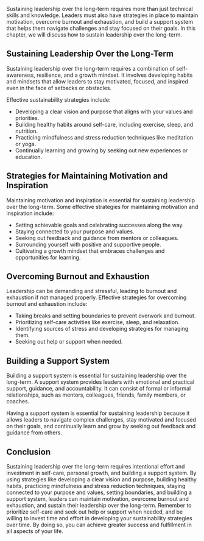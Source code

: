 
Sustaining leadership over the long-term requires more than just technical skills and knowledge. Leaders must also have strategies in place to maintain motivation, overcome burnout and exhaustion, and build a support system that helps them navigate challenges and stay focused on their goals. In this chapter, we will discuss how to sustain leadership over the long-term.

Sustaining Leadership Over the Long-Term
----------------------------------------

Sustaining leadership over the long-term requires a combination of self-awareness, resilience, and a growth mindset. It involves developing habits and mindsets that allow leaders to stay motivated, focused, and inspired even in the face of setbacks or obstacles.

Effective sustainability strategies include:

* Developing a clear vision and purpose that aligns with your values and priorities.
* Building healthy habits around self-care, including exercise, sleep, and nutrition.
* Practicing mindfulness and stress reduction techniques like meditation or yoga.
* Continually learning and growing by seeking out new experiences or education.

Strategies for Maintaining Motivation and Inspiration
-----------------------------------------------------

Maintaining motivation and inspiration is essential for sustaining leadership over the long-term. Some effective strategies for maintaining motivation and inspiration include:

* Setting achievable goals and celebrating successes along the way.
* Staying connected to your purpose and values.
* Seeking out feedback and guidance from mentors or colleagues.
* Surrounding yourself with positive and supportive people.
* Cultivating a growth mindset that embraces challenges and opportunities for learning.

Overcoming Burnout and Exhaustion
---------------------------------

Leadership can be demanding and stressful, leading to burnout and exhaustion if not managed properly. Effective strategies for overcoming burnout and exhaustion include:

* Taking breaks and setting boundaries to prevent overwork and burnout.
* Prioritizing self-care activities like exercise, sleep, and relaxation.
* Identifying sources of stress and developing strategies for managing them.
* Seeking out help or support when needed.

Building a Support System
-------------------------

Building a support system is essential for sustaining leadership over the long-term. A support system provides leaders with emotional and practical support, guidance, and accountability. It can consist of formal or informal relationships, such as mentors, colleagues, friends, family members, or coaches.

Having a support system is essential for sustaining leadership because it allows leaders to navigate complex challenges, stay motivated and focused on their goals, and continually learn and grow by seeking out feedback and guidance from others.

Conclusion
----------

Sustaining leadership over the long-term requires intentional effort and investment in self-care, personal growth, and building a support system. By using strategies like developing a clear vision and purpose, building healthy habits, practicing mindfulness and stress reduction techniques, staying connected to your purpose and values, setting boundaries, and building a support system, leaders can maintain motivation, overcome burnout and exhaustion, and sustain their leadership over the long-term. Remember to prioritize self-care and seek out help or support when needed, and be willing to invest time and effort in developing your sustainability strategies over time. By doing so, you can achieve greater success and fulfillment in all aspects of your life.
